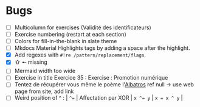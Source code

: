 # Bugs

- [ ] Multicolumn for exercises (Validité des identificateurs)
- [ ] Exercise numbering (restart at each section)
- [ ] Colors for fill-in-the-blank in slate theme
- [ ] Mkdocs Material Highlights tags by adding a space after the highlight.
- [x] Add regexes with `#!re /pattern/replacement/flags`.
- [x] ⇧ 🠔 missing
- [ ] Mermaid width too wide
- [ ] Exercise in title Exercice 35 : Exercise : Promotion numérique
- [ ] Tentez de récupérer vous même le poème l'[Albatros](/assets/src/albatros.txt) ref null -> use web page from site, add link
- [ ] Weird position of ^ : | `^=`                 | Affectation par XOR             | `x ^= y`                 | `x = x ^ y`                 |